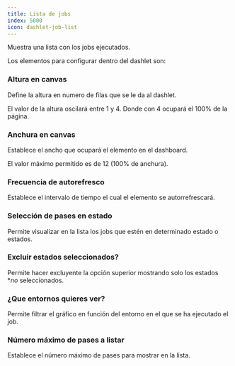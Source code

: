 ```yaml
---
title: Lista de jobs
index: 5000
icon: dashlet-job-list
---
```


Muestra una lista con los jobs ejecutados.

Los elementos para configurar dentro del dashlet son:

### Altura en canvas

Define la altura en numero de filas que se le da al dashlet.

El valor de la altura oscilará entre 1 y 4. Donde con 4 ocupará el 100% de la página.

### Anchura en canvas

Establece el ancho que ocupará el elemento en el dashboard.

El valor máximo permitido es de 12 (100% de anchura).

### Frecuencia de autorefresco

Establece el intervalo de tiempo el cual el elemento se autorrefrescará.

###  Selección de pases en estado

Permite visualizar en la lista los jobs que estén en determinado estado o estados.

### Excluir estados seleccionados?

Permite hacer excluyente la opción superior mostrando solo los estados **no*
seleccionados.

### ¿Que entornos quieres ver?

Permite filtrar el gráfico en función del entorno en el que se ha ejecutado el job.

### Número máximo de pases a listar

Establece el número máximo de pases para mostrar en la lista.